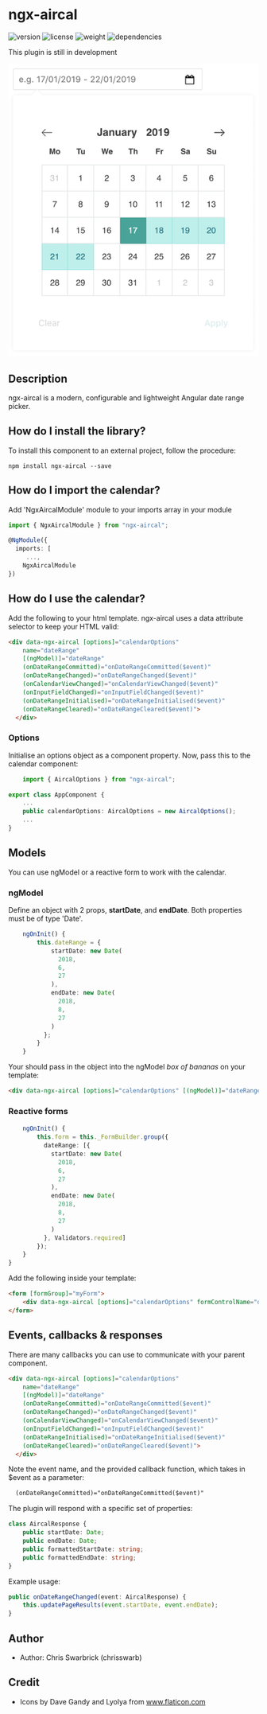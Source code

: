 # ngx-aircal

![version](https://img.shields.io/npm/v/ngx-aircal.svg?colorB=00a699)
![license](https://img.shields.io/github/license/cswarb/ngx-aircal.svg?colorB=00a699)
![weight](https://img.shields.io/bundlephobia/minzip/ngx-aircal.svg?colorB=00a699)
![dependencies](https://img.shields.io/david/cswarb/ngx-aircal.svg?colorB=00a699)

This plugin is still in development

![Aircal](aircal.png?raw=true "Aircal")

## Description
ngx-aircal is a modern, configurable and lightweight Angular date range picker.

## How do I install the library?

To install this component to an external project, follow the procedure:

```
npm install ngx-aircal --save
```

## How do I import the calendar?
Add 'NgxAircalModule' module to your imports array in your module

```ts
import { NgxAircalModule } from "ngx-aircal";
```

```ts
@NgModule({
  imports: [
     ...,
    NgxAircalModule
})
```

## How do I use the calendar?

Add the following to your html template. ngx-aircal uses a data attribute selector to keep your HTML valid:

```html
<div data-ngx-aircal [options]="calendarOptions" 
    name="dateRange" 
    [(ngModel)]="dateRange"
    (onDateRangeCommitted)="onDateRangeCommitted($event)" 
    (onDateRangeChanged)="onDateRangeChanged($event)"
    (onCalendarViewChanged)="onCalendarViewChanged($event)" 
    (onInputFieldChanged)="onInputFieldChanged($event)"
    (onDateRangeInitialised)="onDateRangeInitialised($event)"
    (onDateRangeCleared)="onDateRangeCleared($event)">
  </div>
```


### Options

Initialise an options object as a component property. Now, pass this to the calendar component:

```ts
    import { AircalOptions } from "ngx-aircal";
```

```ts
export class AppComponent {
    ...
    public calendarOptions: AircalOptions = new AircalOptions();
    ...
}
```

## Models

You can use ngModel or a reactive form to work with the calendar.


### ngModel

Define an object with 2 props, __startDate__, and __endDate__. Both properties must be of type 'Date'.

```ts
    ngOnInit() {
		this.dateRange = {
      		startDate: new Date(
              2018,
              6,
              27
            ), 
            endDate: new Date(
              2018,
              8,
              27
            )
          };
		}
    }
```

Your should pass in the object into the ngModel _box of bananas_ on your template:

```html
<div data-ngx-aircal [options]="calendarOptions" [(ngModel)]="dateRange"></div>
```

### Reactive forms

```ts
    ngOnInit() {
        this.form = this._FormBuilder.group({
          dateRange: [{
            startDate: new Date(
              2018,
              6,
              27
            ),
            endDate: new Date(
              2018,
              8,
              27
            )
          }, Validators.required]
        }); 
    }
}
```

Add the following inside your template:

```html
<form [formGroup]="myForm">
    <div data-ngx-aircal [options]="calendarOptions" formControlName="dateRange"></div>
</form>
```

## Events, callbacks &amp; responses

There are many callbacks you can use to communicate with your parent component.

```html
<div data-ngx-aircal [options]="calendarOptions" 
    name="dateRange" 
    [(ngModel)]="dateRange"
    (onDateRangeCommitted)="onDateRangeCommitted($event)" 
    (onDateRangeChanged)="onDateRangeChanged($event)"
    (onCalendarViewChanged)="onCalendarViewChanged($event)" 
    (onInputFieldChanged)="onInputFieldChanged($event)"
    (onDateRangeInitialised)="onDateRangeInitialised($event)"
    (onDateRangeCleared)="onDateRangeCleared($event)">
  </div>
```

Note the event name, and the provided callback function, which takes in $event as a parameter:

```html
  (onDateRangeCommitted)="onDateRangeCommitted($event)"
```


The plugin will respond with a specific set of properties:

```ts
class AircalResponse {
    public startDate: Date;
    public endDate: Date;
    public formattedStartDate: string;
    public formattedEndDate: string;
}

```

Example usage:

```ts
public onDateRangeChanged(event: AircalResponse) {
	this.updatePageResults(event.startDate, event.endDate);
}
```

## Author
* Author: Chris Swarbrick (chrisswarb)

## Credit
* Icons by Dave Gandy and Lyolya from www.flaticon.com